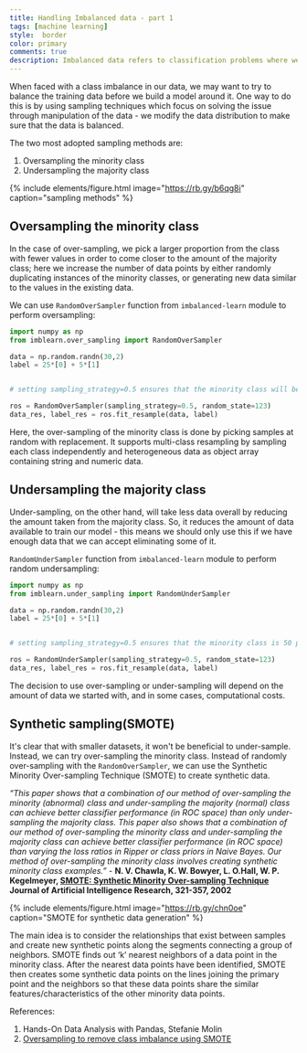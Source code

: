 ```yaml
---
title: Handling Imbalanced data - part 1
tags: [machine learning]
style:  border
color: primary
comments: true
description: Imbalanced data refers to classification problems where we have unequal instances for different classes. In this post, we'll discuss the concepts in balancing data.
---
```



When faced with a class imbalance in our data, we may want to try to balance the training data before we build a model around it. One way to do this is by using sampling techniques which focus on solving the issue through manipulation of the data - we modify the data distribution to make sure that the data is balanced.


The two most adopted sampling methods are: 
1. Oversampling the minority class 
2. Undersampling the majority class

{% include elements/figure.html image="https://rb.gy/b6qg8i" caption="sampling methods" %}

## Oversampling the minority class 

In the case of over-sampling, we pick a larger proportion from the class with fewer values in order to come closer to the amount of the majority class; here we increase the number of data points by either randomly duplicating instances of the minority classes, or generating new data similar to the values in the existing data. 

We can use `RandomOverSampler` function from `imbalanced-learn` module to perform oversampling:

```python
import numpy as np
from imblearn.over_sampling import RandomOverSampler

data = np.random.randn(30,2)
label = 25*[0] + 5*[1]


# setting sampling_strategy=0.5 ensures that the minority class will be oversampled to have half the number of examples as the majority class

ros = RandomOverSampler(sampling_strategy=0.5, random_state=123)
data_res, label_res = ros.fit_resample(data, label)
```

Here, the over-sampling of the minority class is done by picking samples at random with replacement. It supports multi-class resampling by sampling each class independently and heterogeneous data as object array containing string and numeric data.


## Undersampling the majority class

Under-sampling, on the other hand, will take less data overall by reducing the amount taken from the majority class. So, it reduces the amount of data available to train our model - this means we should only use this if we have enough data that we can accept eliminating some of it. 

`RandomUnderSampler` function from `imbalanced-learn` module to perform random undersampling:

```python
import numpy as np
from imblearn.under_sampling import RandomUnderSampler

data = np.random.randn(30,2)
label = 25*[0] + 5*[1]


# setting sampling_strategy=0.5 ensures that the minority class is 50 percent of the majority class

ros = RandomUnderSampler(sampling_strategy=0.5, random_state=123)
data_res, label_res = ros.fit_resample(data, label)
```

The decision to use over-sampling or under-sampling will depend on the amount of data we started with, and in some cases, computational costs. 


## Synthetic sampling(SMOTE)

It's clear that with smaller datasets, it won't be beneficial to under-sample. Instead, we can try over-sampling the minority class. Instead of randomly over-sampling with the `RandomOverSampler`, we can use the Synthetic Minority Over-sampling Technique (SMOTE) to create synthetic data.

*“This paper shows that a combination of our method of over-sampling the minority (abnormal) class and under-sampling the majority (normal) class can achieve better classifier performance (in ROC space) than only under-sampling the majority class. This paper also shows that a combination of our method of over-sampling the minority class and under-sampling the majority class can achieve better classifier performance (in ROC space) than varying the loss ratios in Ripper or class priors in Naive Bayes. Our method of over-sampling the minority class involves creating synthetic minority class examples.”*  -  **N. V. Chawla, K. W. Bowyer, L. O.Hall, W. P. Kegelmeyer, [SMOTE: Synthetic Minority Over-sampling Technique](https://arxiv.org/pdf/1106.1813.pdf) Journal of Artificial Intelligence Research, 321-357, 2002** 

{% include elements/figure.html image="https://rb.gy/chn0oe" caption="SMOTE for synthetic data generation" %}

The main idea is to consider the relationships that exist between samples and create new synthetic points along the segments connecting a group of neighbors. SMOTE finds out ‘k’ nearest neighbors of a data point in the minority class. After the nearest data points have been identified, SMOTE then creates some synthetic data points on the lines joining the primary point and the neighbors so that these data points share the similar features/characteristics of the other minority data points.



References: 
1. Hands-On Data Analysis with Pandas, Stefanie Molin
2. [Oversampling to remove class imbalance using SMOTE](https://medium.com/@asheshdas.ds/oversampling-to-remove-class-imbalance-using-smote-94d5648e7d35)